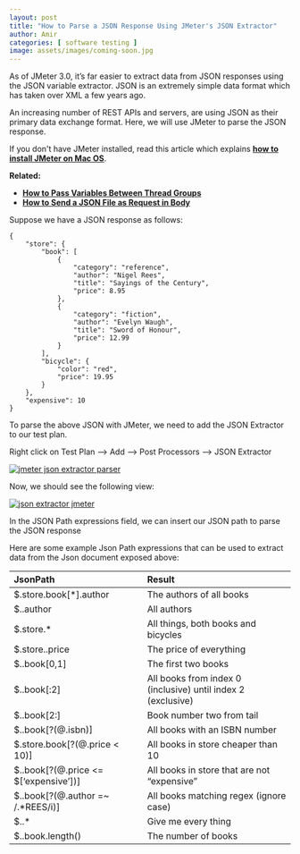 ```yaml
---
layout: post
title: "How to Parse a JSON Response Using JMeter's JSON Extractor"
author: Amir
categories: [ software testing ]
image: assets/images/coming-soon.jpg
---
```

As of JMeter 3.0, it’s far easier to extract data from JSON responses using the JSON variable extractor. JSON is an extremely simple data format which has taken over XML a few years ago.

An increasing number of REST APIs and servers, are using JSON as their primary data exchange format. Here, we will use JMeter to parse the JSON response.

If you don't have JMeter installed, read this article which explains [**how to install JMeter on Mac OS**](https://www.testingexcellence.com/install-jmeter-extra-plugins-mac-os-using-homebrew/).

**Related:**

*   **[How to Pass Variables Between Thread Groups](https://www.testingexcellence.com/jmeter-pass-variables-between-thread-groups/)**
*   **[How to Send a JSON File as Request in Body](https://www.testingexcellence.com/jmeter-tutorial-how-to-send-a-json-file-as-request-in-body/)**

Suppose we have a JSON response as follows:

    {
        "store": {
            "book": [
                {
                    "category": "reference",
                    "author": "Nigel Rees",
                    "title": "Sayings of the Century",
                    "price": 8.95
                },
                {
                    "category": "fiction",
                    "author": "Evelyn Waugh",
                    "title": "Sword of Honour",
                    "price": 12.99
                }
            ],
            "bicycle": {
                "color": "red",
                "price": 19.95
            }
        },
        "expensive": 10
    }

To parse the above JSON with JMeter, we need to add the JSON Extractor to our test plan.

Right click on Test Plan --> Add --> Post Processors --> JSON Extractor

[![jmeter json extractor parser](https://www.testingexcellence.com/wp-content/uploads/2017/06/Screen-Shot-2017-06-14-at-11.34.27-300x143.png)](https://www.testingexcellence.com/wp-content/uploads/2017/06/Screen-Shot-2017-06-14-at-11.34.27.png)

Now, we should see the following view:

[![json extractor jmeter](https://www.testingexcellence.com/wp-content/uploads/2017/06/Screen-Shot-2017-06-14-at-11.38.32-300x122.png)](https://www.testingexcellence.com/wp-content/uploads/2017/06/Screen-Shot-2017-06-14-at-11.38.32.png)

In the JSON Path expressions field, we can insert our JSON path to parse the JSON response

Here are some example Json Path expressions that can be used to extract data from the Json document exposed above:

<table>

<thead>

<tr>

<th align="left">JsonPath</th>

<th align="left">Result</th>

</tr>

</thead>

<tbody>

<tr>

<td align="left">$.store.book[*].author</td>

<td align="left">The authors of all books</td>

</tr>

<tr>

<td align="left">$..author</td>

<td align="left">All authors</td>

</tr>

<tr>

<td align="left">$.store.*</td>

<td align="left">All things, both books and bicycles</td>

</tr>

<tr>

<td align="left">$.store..price</td>

<td align="left">The price of everything</td>

</tr>

<tr>

<td align="left">$..book[0,1]</td>

<td align="left">The first two books</td>

</tr>

<tr>

<td align="left">$..book[:2]</td>

<td align="left">All books from index 0 (inclusive) until index 2 (exclusive)</td>

</tr>

<tr>

<td align="left">$..book[2:]</td>

<td align="left">Book number two from tail</td>

</tr>

<tr>

<td align="left">$..book[?(@.isbn)]</td>

<td align="left">All books with an ISBN number</td>

</tr>

<tr>

<td align="left">$.store.book[?(@.price < 10)]</td>

<td align="left">All books in store cheaper than 10</td>

</tr>

<tr>

<td align="left">$..book[?(@.price <= $[‘expensive’])]</td>

<td align="left">All books in store that are not “expensive”</td>

</tr>

<tr>

<td align="left">$..book[?(@.author =~ /.*REES/i)]</td>

<td align="left">All books matching regex (ignore case)</td>

</tr>

<tr>

<td align="left">$..*</td>

<td align="left">Give me every thing</td>

</tr>

<tr>

<td align="left">$..book.length()</td>

<td align="left">The number of books</td>

</tr>

</tbody>

</table>